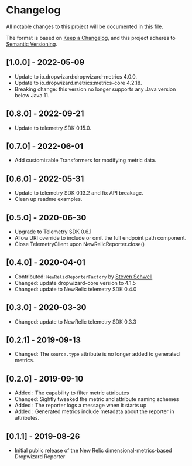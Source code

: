 # Changelog
All notable changes to this project will be documented in this file.

The format is based on [Keep a Changelog](https://keepachangelog.com/en/1.0.0/),
and this project adheres to [Semantic Versioning](https://semver.org/spec/v2.0.0.html).

## [1.0.0] - 2022-05-09
- Update to io.dropwizard:dropwizard-metrics 4.0.0.
- Update to io.dropwizard.metrics:metrics-core 4.2.18.
- Breaking change: this version no longer supports any Java version below Java 11. 

## [0.8.0] - 2022-09-21
- Update to telemetry SDK 0.15.0.

## [0.7.0] - 2022-06-01
- Add customizable Transformers for modifying metric data.

## [0.6.0] - 2022-05-31
- Update to telemetry SDK 0.13.2 and fix API breakage.
- Clean up readme examples.

## [0.5.0] - 2020-06-30
- Upgrade to Telemetry SDK 0.6.1
- Allow URI override to include or omit the full endpoint path component.
- Close TelemetryClient upon NewRelicReporter.close()

## [0.4.0] - 2020-04-01
- Contributed: `NewRelicReporterFactory` by [Steven Schwell](https://github.com/sschwell)
- Changed: update dropwizard-core version to 4.1.5
- Changed: update to NewRelic telemetry SDK 0.4.0

## [0.3.0] - 2020-03-30
- Changed: update to NewRelic telemetry SDK 0.3.3

## [0.2.1] - 2019-09-13
- Changed: The `source.type` attribute is no longer added to generated metrics.

## [0.2.0] - 2019-09-10
- Added : The capability to filter metric attributes
- Changed: Sightly tweaked the metric and attribute naming schemes
- Added : The reporter logs a message when it starts up
- Added : Generated metrics include metadata about the reporter in attributes.

## [0.1.1] - 2019-08-26
- Initial public release of the New Relic dimensional-metrics-based Dropwizard Reporter
